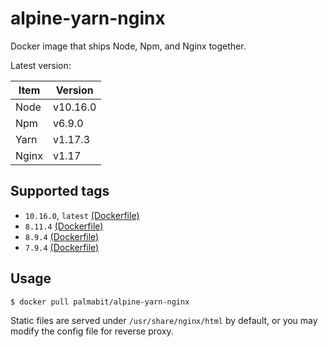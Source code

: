 # alpine-yarn-nginx
Docker image that ships Node, Npm, and Nginx together.

Latest version:

Item | Version
------- | -----
Node | v10.16.0
Npm | v6.9.0
Yarn | v1.17.3
Nginx | v1.17

## Supported tags
* `10.16.0`, `latest` [(Dockerfile)](./Dockerfile)
* `8.11.4` [(Dockerfile)](https://github.com/Palmabit-IT/alpine-yarn-nginx/blob/8.11.4/Dockerfile)
* `8.9.4` [(Dockerfile)](https://github.com/Palmabit-IT/alpine-yarn-nginx/blob/8.9.4/Dockerfile)
* `7.9.4` [(Dockerfile)](https://github.com/Palmabit-IT/alpine-yarn-nginx/blob/7.9.4/Dockerfile)

## Usage

`$ docker pull palmabit/alpine-yarn-nginx`

Static files are served under `/usr/share/nginx/html` by default, or you may modify the config file for reverse proxy.
